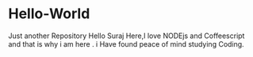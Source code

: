 # Hello-World
Just another Repository
Hello Suraj Here,I love NODEjs and Coffeescript and that is why i am here .
i Have found peace of mind studying Coding.
